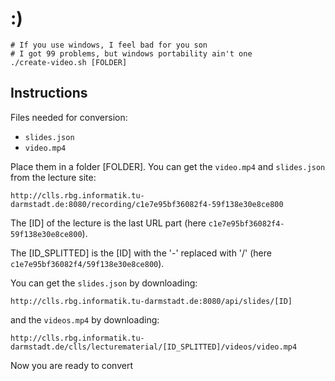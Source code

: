 # :)
```shell
# If you use windows, I feel bad for you son
# I got 99 problems, but windows portability ain't one
./create-video.sh [FOLDER]
```
## Instructions
Files needed for conversion:
- `slides.json`
- `video.mp4`

Place them in a folder [FOLDER].
You can get the `video.mp4` and `slides.json` from the lecture site:

`http://clls.rbg.informatik.tu-darmstadt.de:8080/recording/c1e7e95bf36082f4-59f138e30e8ce800`

The [ID] of the lecture is the last URL part (here `c1e7e95bf36082f4-59f138e30e8ce800`).

The [ID_SPLITTED] is the [ID] with the '-' replaced with '/' (here `c1e7e95bf36082f4/59f138e30e8ce800`).

You can get the `slides.json` by downloading:

`http://clls.rbg.informatik.tu-darmstadt.de:8080/api/slides/[ID]`

and the `videos.mp4` by downloading:

`http://clls.rbg.informatik.tu-darmstadt.de/clls/lecturematerial/[ID_SPLITTED]/videos/video.mp4`


Now you are ready to convert